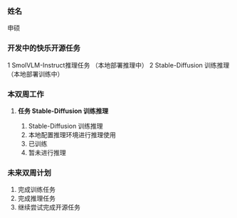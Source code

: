 ### 姓名

申硕

### 开发中的快乐开源任务
1 SmolVLM-Instruct推理任务 （本地部署推理中）
2 Stable-Diffusion 训练推理 （本地部署训练中）

### 本双周工作
     
1. **任务 Stable-Diffusion 训练推理**

     1. Stable-Diffusion 训练推理
     2. 本地配置推理环境进行推理使用
     3. 已训练
     4. 暂未进行推理
     

### 未来双周计划

1. 完成训练任务
2. 完成推理任务
3. 继续尝试完成开源任务

